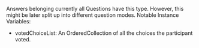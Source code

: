 Answers belonging currently all Questions have this type. However, this might be later split up into different question modes.
Notable Instance Variables:
- votedChoiceList: An OrderedCollection of all the choices the participant voted.